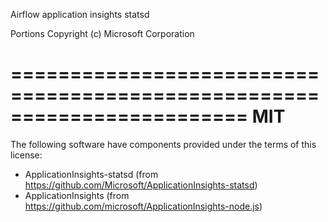 Airflow application insights statsd

Portions Copyright (c) Microsoft Corporation

========================================================================
MIT
========================================================================
The following software have components provided under the terms of this license:

- ApplicationInsights-statsd (from https://github.com/Microsoft/ApplicationInsights-statsd)
- ApplicationInsights (from https://github.com/microsoft/ApplicationInsights-node.js)
